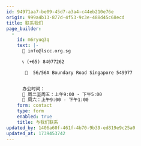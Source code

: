 ```yaml
---
id: 94971aa7-be09-45d7-a3a4-c44eb210e76e
origin: 999a4b13-877d-4f53-9c3e-488d45c68ecd
title: 联系我们
page_builder:
  -
    id: m6ryuq3q
    text: |-
      📧 info@lscc.org.sg

      📞 (+65) 84077262

       📍  56/56A Boundary Road Singapore 549977


      办公时间：
      🔸 周二至周五：上午9:00 - 下午5:00
      🔸 周六：上午9:00 - 下午1:00
    form: contact
    type: form
    enabled: true
    title: 与我们联系
updated_by: 1406a60f-461f-4b70-9b39-ed819e9c25a0
updated_at: 1739453742
---
```

